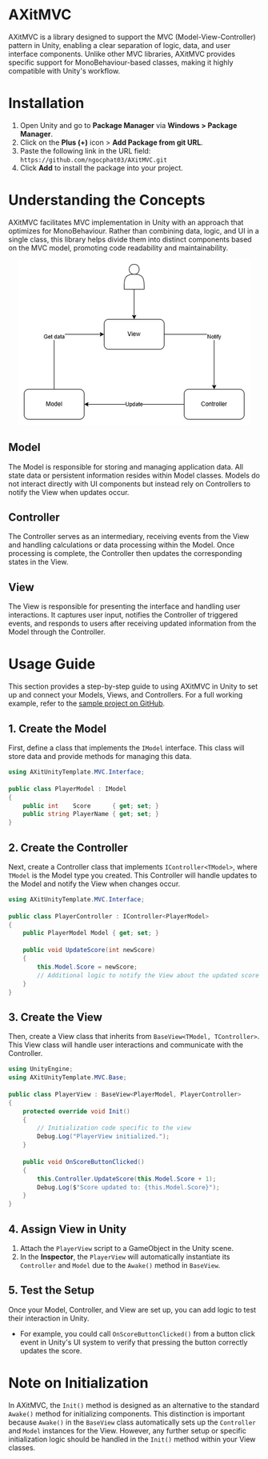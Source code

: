 # **AXitMVC**

AXitMVC is a library designed to support the MVC (Model-View-Controller) pattern in Unity, enabling a clear separation of logic, data, and user interface components. Unlike other MVC libraries, AXitMVC provides specific support for MonoBehaviour-based classes, making it highly compatible with Unity's workflow.

# **Installation**

1. Open Unity and go to **Package Manager** via **Windows > Package Manager**.
2. Click on the **Plus (+)** icon > **Add Package from git URL**.
3. Paste the following link in the URL field: `https://github.com/ngocphat03/AXitMVC.git`
4. Click **Add** to install the package into your project.

# Understanding the Concepts

AXitMVC facilitates MVC implementation in Unity with an approach that optimizes for MonoBehaviour. Rather than combining data, logic, and UI in a single class, this library helps divide them into distinct components based on the MVC model, promoting code readability and maintainability.

<p align="center">
  <img src="Document/Images/MVC_Flow.png" alt="MVC Flow" />
</p>

## Model

The Model is responsible for storing and managing application data. All state data or persistent information resides within Model classes. Models do not interact directly with UI components but instead rely on Controllers to notify the View when updates occur.

## Controller

The Controller serves as an intermediary, receiving events from the View and handling calculations or data processing within the Model. Once processing is complete, the Controller then updates the corresponding states in the View.

## View

The View is responsible for presenting the interface and handling user interactions. It captures user input, notifies the Controller of triggered events, and responds to users after receiving updated information from the Model through the Controller.

# Usage Guide

This section provides a step-by-step guide to using AXitMVC in Unity to set up and connect your Models, Views, and Controllers. For a full working example, refer to the [sample project on GitHub](https://github.com/ngocphat03/AXitMVC/tree/release/Sample).

## 1. **Create the Model**

First, define a class that implements the `IModel` interface. This class will store data and provide methods for managing this data.

```csharp
using AXitUnityTemplate.MVC.Interface;

public class PlayerModel : IModel
{
    public int    Score      { get; set; }
    public string PlayerName { get; set; }
}
```

## 2. **Create the Controller**

Next, create a Controller class that implements `IController<TModel>`, where `TModel` is the Model type you created. This Controller will handle updates to the Model and notify the View when changes occur.

```csharp
using AXitUnityTemplate.MVC.Interface;

public class PlayerController : IController<PlayerModel>
{
    public PlayerModel Model { get; set; }

    public void UpdateScore(int newScore)
    {
        this.Model.Score = newScore;
        // Additional logic to notify the View about the updated score
    }
}
```

## 3. **Create the View**

Then, create a View class that inherits from `BaseView<TModel, TController>`. This View class will handle user interactions and communicate with the Controller.

```csharp
using UnityEngine;
using AXitUnityTemplate.MVC.Base;

public class PlayerView : BaseView<PlayerModel, PlayerController>
{
    protected override void Init()
    {
        // Initialization code specific to the view
        Debug.Log("PlayerView initialized.");
    }

    public void OnScoreButtonClicked()
    {
        this.Controller.UpdateScore(this.Model.Score + 1);
        Debug.Log($"Score updated to: {this.Model.Score}");
    }
}
```

## 4. **Assign View in Unity**

1. Attach the `PlayerView` script to a GameObject in the Unity scene.
2. In the **Inspector**, the `PlayerView` will automatically instantiate its `Controller` and `Model` due to the `Awake()` method in `BaseView`.

## 5. **Test the Setup**

Once your Model, Controller, and View are set up, you can add logic to test their interaction in Unity.

- For example, you could call `OnScoreButtonClicked()` from a button click event in Unity's UI system to verify that pressing the button correctly updates the score.

# Note on Initialization

In AXitMVC, the `Init()` method is designed as an alternative to the standard `Awake()` method for initializing components. This distinction is important because `Awake()` in the `BaseView` class automatically sets up the `Controller` and `Model` instances for the View. However, any further setup or specific initialization logic should be handled in the `Init()` method within your View classes.